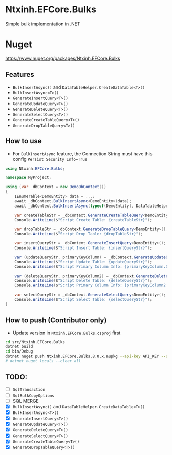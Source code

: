 # Ntxinh.EFCore.Bulks

Simple bulk implementation in .NET

# Nuget

https://www.nuget.org/packages/Ntxinh.EFCore.Bulks

## Features

- `BulkInsertAsync()` and `DataTableHelper.CreateDataTable<T>()`
- `BulkInsertAsync<T>()`
- `GenerateInsertQuery<T>()`
- `GenerateUpdateQuery<T>()`
- `GenerateDeleteQuery<T>()`
- `GenerateSelectQuery<T>()`
- `GenerateCreateTableQuery<T>()`
- `GenerateDropTableQuery<T>()`

## How to use

- For `BulkInsertAsync` feature, the Connection String must have this config `Persist Security Info=True`

```cs
using Ntxinh.EFCore.Bulks;

namespace MyProject;

using (var _dbContext = new DemoDbContext())
{
    IEnumerable<DemoEntity> data = ...;
    await _dbContext.BulkInsertAsync<DemoEntity>(data);
    await _dbContext.BulkInsertAsync(typeof(DemoEntity), DataTableHelper.CreateDataTable<DemoEntity>(data));

    var createTableStr = _dbContext.GenerateCreateTableQuery<DemoEntity>();
    Console.WriteLine($"Script Create Table: {createTableStr}");

    var dropTableStr = _dbContext.GenerateDropTableQuery<DemoEntity>();
    Console.WriteLine($"Script Drop Table: {dropTableStr}");

    var insertQueryStr = _dbContext.GenerateInsertQuery<DemoEntity>();
    Console.WriteLine($"Script Insert Table: {insertQueryStr}");

    var (updateQueryStr, primaryKeyColumn) = _dbContext.GenerateUpdateQuery<DemoEntity>();
    Console.WriteLine($"Script Update Table: {updateQueryStr}");
    Console.WriteLine($"Script Primary Column Info: {primaryKeyColumn.ColumnName}, {primaryKeyColumn.DataType}");

    var (deleteQueryStr, primaryKeyColumn2) = _dbContext.GenerateDeleteQuery<DemoEntity>();
    Console.WriteLine($"Script Delete Table: {deleteQueryStr}");
    Console.WriteLine($"Script Primary Column Info: {primaryKeyColumn2.ColumnName}, {primaryKeyColumn2.DataType}");

    var selectQueryStr = _dbContext.GenerateSelectQuery<DemoEntity>();
    Console.WriteLine($"Script Select Table: {selectQueryStr}");
}
```

## How to push (Contributor only)

- Update version in `Ntxinh.EFCore.Bulks.csproj` first

```sh
cd src/Ntxinh.EFCore.Bulks
dotnet build
cd bin/Debug
dotnet nuget push Ntxinh.EFCore.Bulks.8.0.x.nupkg --api-key API_KEY --source https://api.nuget.org/v3/index.json
# dotnet nuget locals --clear all
```

## TODO:

- [ ] `SqlTransaction`
- [ ] `SqlBulkCopyOptions`
- [ ] SQL MERGE
- [x] `BulkInsertAsync()` and `DataTableHelper.CreateDataTable<T>()`
- [x] `BulkInsertAsync<T>()`
- [x] `GenerateInsertQuery<T>()`
- [x] `GenerateUpdateQuery<T>()`
- [x] `GenerateDeleteQuery<T>()`
- [x] `GenerateSelectQuery<T>()`
- [x] `GenerateCreateTableQuery<T>()`
- [x] `GenerateDropTableQuery<T>()`
